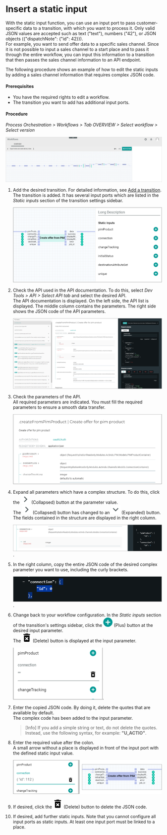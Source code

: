 # Insert a static input

With the static input function, you can use an input port to pass customer-specific data to a transition, with which you want to process it. Only valid JSON values are accepted such as text ("text"), numbers ("42"), or JSON objects ({"dispatchNote": {"id": 42}}).  
For example, you want to send offer data to a specific sales channel. Since it is not possible to input a sales channel to a start place and to pass it through the entire workflow, you can input this information to a transition that then passes the sales channel information to an API endpoint.   

The following procedure shows an example of how to edit the static inputs by adding a sales channel information that requires complex JSON code. 

#### Prerequisites

- You have the required rights to edit a workflow. 
- The transition you want to add has additional input ports.


#### Procedure

*Process Orchestration > Workflows > Tab OVERVIEW > Select workflow > Select version*

![Workflow editor](../../Assets/Screenshots/ActindoWorkFlow/Workflows/WorkflowEditor.png "[Workflow editor]")

1. Add the desired transition. For detailed information, see [Add a transition](./01_ManageWorkflows.md#add-a-transition).   
    The transition is added. It has several input ports which are listed in the *Static inputs* section of the transition settings sidebar. 

    ![Input ports](../../Assets/Screenshots/ActindoWorkFlow/Workflows/TransitionInputPorts.png)

2. Check the API used in the API documentation. To do this, select *Dev Tools > API > Select API tab* and select the desired API.    
    The API documentation is displayed. On the left side, the API list is displayed. The middle column contains the parameters. The right side shows the JSON code of the API parameters. 
      
    ![API documentation](../../Assets/Screenshots/ActindoWorkFlow/Workflows/WorkflowAPIDocumentation.png "[API documentation]")

    
3. Check the parameters of the API.    
    All required parameters are indicated. You must fill the required parameters to ensure a smooth data transfer.
     
   ![API parameters](../../Assets/Screenshots/ActindoWorkFlow/Workflows/TransitionStaticInputParameters.png "[API parameters]")
   
4. Expand all parameters which have a complex structure. To do this, click the ![Collapsed](../../Assets/Icons/Close.png "[Collapsed]") (Collapsed) button at the parameter value.   
    The ![Collapsed](../../Assets/Icons/Close.png "[Collapsed]") (Collapsed) button has changed to an ![Expanded](../../Assets/Icons/Down.png "[Expanded]") (Expanded) button. The fields contained in the structure are displayed in the right column.

     ![Expanded parameter](../../Assets/Screenshots/ActindoWorkFlow/Workflows/TransitionStaticInputComplex.png "[Expanded parameter]").

5. In the right column, copy the entire JSON code of the desired complex parameter you want to use, including the curly brackets.

    ![Copy input in curly brackets](../../Assets/Screenshots/ActindoWorkFlow/Workflows/TransitionStaticInputCopy.png "[Copy input in curly brackets]").

6. Change back to your workflow configuration. In the *Static inputs* section of the transition's settings sidebar, click the ![Plus](../../Assets/Icons/Plus04.png "[Plus]") (Plus) button at the desired input parameter.    
    The ![Delete](../../Assets/Icons/Trash07.png "[Delete]") (Delete) button is displayed at the input parameter. 

    ![Add JSON code](../../Assets/Screenshots/ActindoWorkFlow/Workflows/TransitionStaticInputAdd.png "[Add JSON code]").
    
7. Enter the copied JSON code. By doing it, delete the quotes that are available by default.   
    The complex code has been added to the input parameter. 

    > [Info] If you add a simple string or text, do not delete the quotes. Instead, use the following syntax, for example: **"U_ACTIO"**.
    
8. Enter the required value after the colon.    
    A small arrow without a place is displayed in front of the input port with the defined static input value. 

    ![Insert JSON code](../../Assets/Screenshots/ActindoWorkFlow/Workflows/TransitionStaticInputInsert.png "[Insert JSON code]")
    

9. If desired, click the ![Delete](../../Assets/Icons/Trash07.png "[Delete]") (Delete) button to delete the JSON code. 

10. If desired, add further static inputs. Note that you cannot configure all input ports as static inputs. At least one input port must be linked to a place.  